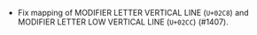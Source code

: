  * Fix mapping of MODIFIER LETTER VERTICAL LINE (`U+02C8`) and MODIFIER LETTER LOW VERTICAL LINE (`U+02CC`) (#1407).